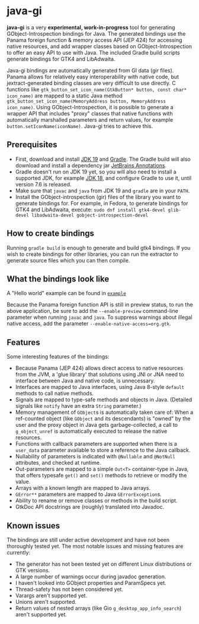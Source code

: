 # java-gi

**java-gi** is a very **experimental, work-in-progress** tool for generating GObject-Introspection bindings for Java. The generated bindings use the Panama foreign function & memory access API (JEP 424) for accessing native resources, and add wrapper classes based on GObject-Introspection to offer an easy API to use with Java. The included Gradle build scripts generate bindings for GTK4 and LibAdwaita.

Java-gi bindings are automatically generated from GI data (gir files).
Panama allows for relatively easy interoperability with native code, but jextract-generated binding classes are very difficult to use directly.
C functions like `gtk_button_set_icon_name(GtkButton* button, const char* icon_name)` are mapped to a static Java method `gtk_button_set_icon_name(MemoryAddress button, MemoryAddress icon_name)`.
Using GObject-Introspection, it is possible to generate a wrapper API that includes "proxy" classes that native functions with automatically marshalled parameters and return values, for example `button.setIconName(iconName)`.
Java-gi tries to achieve this.

## Prerequisites

- First, download and install [JDK 19](https://jdk.java.net/19/) and [Gradle](https://gradle.org/). The Gradle build will also download and install a dependency jar [JetBrains Annotations](https://www.jetbrains.com/help/idea/annotating-source-code.html).
- Gradle doesn't run on JDK 19 yet, so you will also need to install a supported JDK, for example [JDK 18](https://jdk.java.net/18/), and configure Gradle to use it, until version 7.6 is released.
- Make sure that `javac` and `java` from JDK 19 and `gradle` are in your `PATH`.
- Install the GObject-introspection (gir) files of the library you want to generate bindings for. 
  For example, in Fedora, to generate bindings for GTK4 and LibAdwaita, execute: `sudo dnf install gtk4-devel glib-devel libadwaita-devel gobject-introspection-devel`

## How to create bindings

Running `gradle build` is enough to generate and build gtk4 bindings.
If you wish to create bindings for other libraries, you can run the extractor to generate source files which you can then compile.

## What the bindings look like

A "Hello world" example can be found in [`example`](https://github.com/jwharm/java-gi/blob/main/example/src/main/java/io/github/jwharm/javagi/example/HelloWorld.java)

Because the Panama foreign function API is still in preview status, to run the above application, be sure to add the `--enable-preview` command-line parameter when running `javac` and `java`. To suppress warnings about illegal native access, add the parameter `--enable-native-access=org.gtk`.

## Features
Some interesting features of the bindings:
* Because Panama (JEP 424) allows direct access to native resources from the JVM, a 'glue library' that solutions using JNI or JNA need to interface between Java and native code, is unnecessary.
* Interfaces are mapped to Java interfaces, using Java 8-style `default` methods to call native methods.
* Signals are mapped to type-safe methods and objects in Java. (Detailed signals like `notify` have an extra `String` parameter.)
* Memory management of `GObject`s is automatically taken care of: When a ref-counted object (like `GObject` and its descendants) is "owned" by the user and the proxy object in Java gets garbage-collected, a call to `g_object_unref` is automatically executed to release the native resources.
* Functions with callback parameters are supported when there is a `user_data` parameter available to store a reference to the Java callback.
* Nullability of parameters is indicated with `@Nullable` and `@NotNull` attributes, and checked at runtime.
* Out-parameters are mapped to a simple `Out<T>` container-type in Java, that offers typesafe `get()` and `set()` methods to retrieve or modify the value.
* Arrays with a known length are mapped to Java arrays.
* `GError**` parameters are mapped to Java `GErrorException`s.
* Ability to rename or remove classes or methods in the build script.
* GtkDoc API docstrings are (roughly) translated into Javadoc.

## Known issues
The bindings are still under active development and have not been thoroughly tested yet. The most notable issues and missing features are currently:
* The generator has not been tested yet on different Linux distributions or GTK versions.
* A large number of warnings occur during javadoc generation.
* I haven't looked into GObject properties and ParamSpecs yet.
* Thread-safety has not been considered yet.
* Varargs aren't supported yet.
* Unions aren't supported.
* Return values of nested arrays (like Gio `g_desktop_app_info_search`) aren't supported yet.
